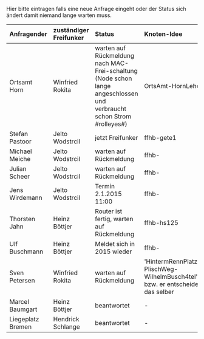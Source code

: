 Hier bitte eintragen falls eine neue Anfrage eingeht oder der Status sich ändert damit niemand lange warten muss.

| Anfragender | zuständiger Freifunker | Status | Knoten-Idee |
| :---- | :---- | :---- | :---- |
| Ortsamt Horn | Winfried Rokita | warten auf Rückmeldung nach MAC-Frei-schaltung (Node schon lange angeschlossen und verbraucht schon Strom #rolleyes#) | OrtsAmt-HornLehe |
| Stefan Pastoor | Jelto Wodstrcil | jetzt Freifunker | ffhb-gete1 |
| Michael Meiche | Jelto Wodstrcil | warten auf Rückmeldung | ffhb- |
| Julian Scheer | Jelto Wodstrcil | warten auf Rückmeldung | ffhb- |
| Jens Wirdemann | Jelto Wodstrcil | Termin 2.1.2015 11:00 | ffhb- |
| Thorsten Jahn | Heinz Böttjer | Router ist fertig, warten auf Rückmeldung | ffhb-hs125 |
| Ulf Buschmann | Heinz Böttjer | Meldet sich in 2015 wieder | ffhb- |
| Sven Petersen | Winfried Rokita | warten auf Rückmeldung | 'HintermRennPlatz-PlischWeg-WilhelmBusch4tel' bzw. er entscheidet das selber|
| Marcel Baumgart | Heinz Böttjer | beantwortet| - |
| Liegeplatz Bremen | Hendrick Schlange | beantwortet | - |
